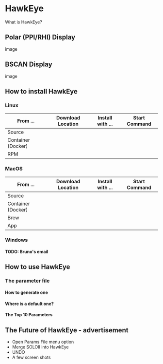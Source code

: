 # HawkEye
What is HawkEye?

## Polar (PPI/RHI) Display
image

## BSCAN Display
image

## How to install HawkEye
### Linux
| From ... | Download Location | Install with ... | Start Command |
|----------|-------------------|------------------|---------------|
| Source   | | | |
| Container (Docker) | | | |
| RPM | | | |


### MacOS
| From ... | Download Location | Install with ... | Start Command |
|----------|-------------------|------------------|---------------|
| Source   | | | |
| Container (Docker) | | | |
| Brew | | | |
| App | | | |


### Windows
#### TODO: Bruno's email


## How to use HawkEye
### The parameter file
#### How to generate one
#### Where is a default one?
#### The Top 10 Parameters

## The Future of HawkEye - advertisement

* Open Params File menu option
* Merge SOLOII into HawkEye
* UNDO 
* A few screen shots

